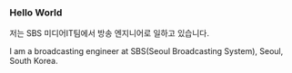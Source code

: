 ### Hello World
저는 SBS 미디어IT팀에서 방송 엔지니어로 일하고 있습니다.

I am a broadcasting engineer at SBS(Seoul Broadcasting System), Seoul, South Korea.
